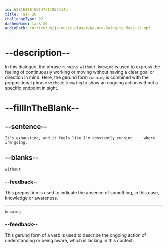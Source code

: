 ```yaml
---
id: 65816188f69f4731f852414b
title: Task 26
challengeType: 22
dashedName: task-26
audioPath: curriculum/js-music-player/We-Are-Going-to-Make-it.mp3
---
```


<!--
AUDIO REFERENCE:
Tom: It's exhausting, and it feels like I'm constantly running without knowing where I'm going.
-->

# --description--

In this dialogue, the phrase `running without knowing` is used to express the feeling of continuously working or moving without having a clear goal or direction in mind. Here, the gerund form `running` is combined with the prepositional phrase `without knowing` to show an ongoing action without a specific endpoint in sight.

# --fillInTheBlank--

## --sentence--

`It's exhausting, and it feels like I'm constantly running _ _ where I'm going.`

## --blanks--

`without`

### --feedback--

This preposition is used to indicate the absence of something, in this case, knowledge or awareness.

---

`knowing`

### --feedback--

This gerund form of a verb is used to describe the ongoing action of understanding or being aware, which is lacking in this context.
